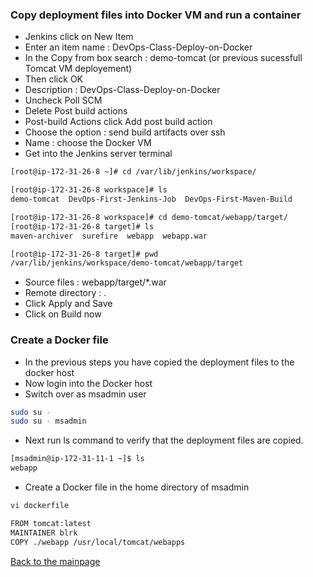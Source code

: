 ### Copy deployment files into Docker VM and run a container
* Jenkins click on New Item
* Enter an item name : DevOps-Class-Deploy-on-Docker
* In the Copy from box search : demo-tomcat (or previous sucessfull Tomcat VM deployement)
* Then click OK
* Description : DevOps-Class-Deploy-on-Docker
* Uncheck Poll SCM
* Delete Post build actions 
* Post-build Actions click Add post build action
* Choose the option : send build artifacts over ssh
* Name : choose the Docker VM
* Get into the Jenkins server terminal
``` bash
[root@ip-172-31-26-8 ~]# cd /var/lib/jenkins/workspace/

[root@ip-172-31-26-8 workspace]# ls
demo-tomcat  DevOps-First-Jenkins-Job  DevOps-First-Maven-Build

[root@ip-172-31-26-8 workspace]# cd demo-tomcat/webapp/target/
[root@ip-172-31-26-8 target]# ls
maven-archiver  surefire  webapp  webapp.war

[root@ip-172-31-26-8 target]# pwd
/var/lib/jenkins/workspace/demo-tomcat/webapp/target
```
* Source files : webapp/target/*.war
* Remote directory : .
* Click Apply and Save
* Click on Build now
### Create a Docker file 
* In the previous steps you have copied the deployment files to the docker host
* Now login into the Docker host 
* Switch over as msadmin user
``` bash
sudo su -
sudo su - msadmin
```
* Next run ls command to verify that the deployment files are copied. 
``` bash
[msadmin@ip-172-31-11-1 ~]$ ls
webapp
```
* Create a Docker file in the home directory of msadmin
``` bash
vi dockerfile
```
``` bash
FROM tomcat:latest
MAINTAINER blrk
COPY ./webapp /usr/local/tomcat/webapps
```



[Back to the mainpage](https://github.com/blrk/learn-devops.io/wiki)
